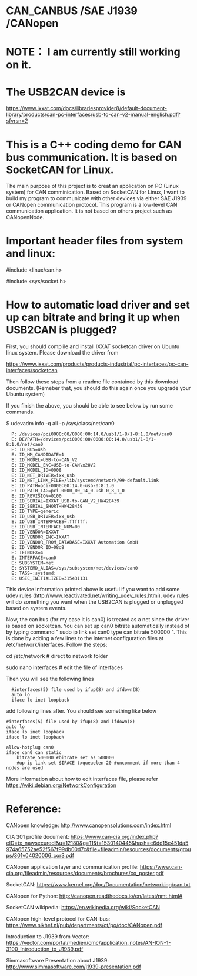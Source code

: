 # CAN_CANBUS /SAE J1939 /CANopen
# NOTE： I am currently still working on it. 

# The USB2CAN device is 

https://www.ixxat.com/docs/librariesprovider8/default-document-library/products/can-pc-interfaces/usb-to-can-v2-manual-english.pdf?sfvrsn=2


# This is a C++ coding demo for CAN bus communication. It is based on SocketCAN for Linux.
The main purpose of this project is to creat an application on PC (Linux system) for CAN comminication. Based on SocketCAN for Linux, I want to build my program to communicate with other devices via either SAE J1939 or CANopen communication protocol. This program is a low-level CAN communication application. It is not based on others project such as CANopenNode.

# Important header files from system and linux:

#include <linux/can.h>

#include <sys/socket.h>

# How to automatic load driver and set up can bitrate and bring it up when USB2CAN is plugged?

First, you should complile and install IXXAT socketcan driver on Ubuntu linux system. Please download the driver from 

https://www.ixxat.com/products/products-industrial/pc-interfaces/pc-can-interfaces/socketcan

Then follow these steps from a readme file contained by this download documents. (Remeber that, you should do this again once you upgrade your Ubuntu system)

If you finish the above, you should be able to see below by run some commands.

$ udevadm info -q all -p /sys/class/net/can0

      P: /devices/pci0000:00/0000:00:14.0/usb1/1-8/1-8:1.0/net/can0
      E: DEVPATH=/devices/pci0000:00/0000:00:14.0/usb1/1-8/1-8:1.0/net/can0
      E: ID_BUS=usb
      E: ID_MM_CANDIDATE=1
      E: ID_MODEL=USB-to-CAN_V2
      E: ID_MODEL_ENC=USB-to-CAN\x20V2
      E: ID_MODEL_ID=0008
      E: ID_NET_DRIVER=ixx_usb
      E: ID_NET_LINK_FILE=/lib/systemd/network/99-default.link
      E: ID_PATH=pci-0000:00:14.0-usb-0:8:1.0
      E: ID_PATH_TAG=pci-0000_00_14_0-usb-0_8_1_0
      E: ID_REVISION=0100
      E: ID_SERIAL=IXXAT_USB-to-CAN_V2_HW428439
      E: ID_SERIAL_SHORT=HW428439
      E: ID_TYPE=generic
      E: ID_USB_DRIVER=ixx_usb
      E: ID_USB_INTERFACES=:ffffff:
      E: ID_USB_INTERFACE_NUM=00
      E: ID_VENDOR=IXXAT
      E: ID_VENDOR_ENC=IXXAT
      E: ID_VENDOR_FROM_DATABASE=IXXAT Automation GmbH
      E: ID_VENDOR_ID=08d8
      E: IFINDEX=4
      E: INTERFACE=can0
      E: SUBSYSTEM=net
      E: SYSTEMD_ALIAS=/sys/subsystem/net/devices/can0
      E: TAGS=:systemd:
      E: USEC_INITIALIZED=315431131

This device information printed above is useful if you want to add some udev rules (http://www.reactivated.net/writing_udev_rules.html). udev rules will do something you want when the USB2CAN is plugged or unplugged based on system events.


Now, the can bus (for my case it is can0) is treated as a net since the driver is based on socketcan. You can set up can0 bitrate automatically instead of by typing command " sudo ip link set can0 type can bitrate 500000 ". This is done by adding a few lines to the internet configuration files at /etc/network/interfaces. Follow the steps:

cd /etc/network   # direct to network folder

sudo nano interfaces  # edit the file of interfaces

Then you will see the following lines

      #interfaces(5) file used by ifup(8) and ifdown(8)
      auto lo
      iface lo inet loopback


add following lines after. You should see something like below

    #interfaces(5) file used by ifup(8) and ifdown(8)
    auto lo
    iface lo inet loopback
    iface lo inet loopback
    
    allow-hotplug can0
    iface can0 can static
        bitrate 500000 #bitrate set as 500000    
        #up ip link set $IFACE txqueuelen 20 #uncomment if more than 4 nodes are used


More information about how to edit interfaces file, please refer
https://wiki.debian.org/NetworkConfiguration

# Reference:

CANopen knowledge: http://www.canopensolutions.com/index.html

CIA 301 profile document: https://www.can-cia.org/index.php?eID=tx_nawsecuredl&u=12180&g=11&t=1530140445&hash=e6dd15e451da5974a65752ae52f567f99db00d7c&file=fileadmin/resources/documents/groups/301v04020006_cor3.pdf

CANopen application layer and communication profile: https://www.can-cia.org/fileadmin/resources/documents/brochures/co_poster.pdf

SocketCAN: https://www.kernel.org/doc/Documentation/networking/can.txt

CANopen for Python: http://canopen.readthedocs.io/en/latest/nmt.html# 

SocketCAN wikipedia: https://en.wikipedia.org/wiki/SocketCAN

CANopen high-level protocol for CAN-bus: https://www.nikhef.nl/pub/departments/ct/po/doc/CANopen.pdf

Introduction to J1939 from Vector: https://vector.com/portal/medien/cmc/application_notes/AN-ION-1-3100_Introduction_to_J1939.pdf

Simmasoftware Presentation about J1939: http://www.simmasoftware.com/j1939-presentation.pdf
